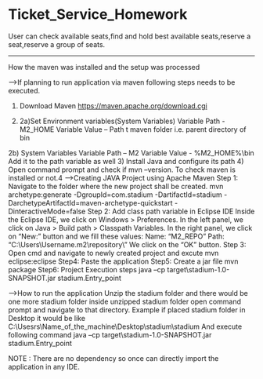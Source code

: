 # Ticket_Service_Homework
User can check available seats,find and hold best available seats,reserve a seat,reserve a group of seats.

********
How the maven was installed and the setup was processed

-->If planning to run application via maven following steps needs to be executed.
1)	Download Maven
https://maven.apache.org/download.cgi

2)	2a)Set Environment variables(System Variables)
Variable Path - M2_HOME
Variable Value – Path t maven folder i.e. parent directory of bin

2b) System Variables
Variable Path – M2
Variable Value - %M2_HOME%\bin
       Add it to the path variable as well
3)	Install Java and configure its path
4)	Open command prompt and check if mvn –version. To check maven is installed or not.4
-->Creating JAVA Project using Apache Maven
Step 1: Navigate to the folder where the new project shall be created.
mvn archetype:generate -DgroupId=com.stadium -DartifactId=stadium -DarchetypeArtifactId=maven-archetype-quickstart -DinteractiveMode=false
Step 2: Add class path variable in Eclipse IDE
Inside the Eclipse IDE, we click on Windows > Preferences.
In the left panel, we click on Java > Build path > Classpath Variables.
In the right panel, we click on “New:” button and we fill these values:
Name: “M2_REPO”
Path: “C:\Users\Username\.m2\repository\”
We click on the “OK” button.
Step 3: Open cmd and navigate to newly created project and excute mvn eclipse:eclipse
Step4: Paste the application
Step5: Create a jar file mvn package
Step6: Project Execution steps
java –cp target\stadium-1.0-SNAPSHOT.jar stadium.Entry_point


-->How to run the application
Unzip the stadium folder and there would be one more stadium folder inside unzipped stadium folder open command prompt and navigate to that directory. Example if placed stadium folder in Desktop it would be like
C:\Usesrs\Name_of_the_machine\Desktop\stadium\stadium
And execute following command
java –cp target\stadium-1.0-SNAPSHOT.jar stadium.Entry_point

NOTE : There are no dependency so once can directly import the application in any IDE.


	
